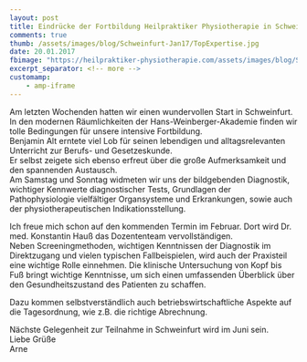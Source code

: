 ```yaml
---
layout: post
title: Eindrücke der Fortbildung Heilpraktiker Physiotherapie in Schweinfurt
comments: true
thumb: /assets/images/blog/Schweinfurt-Jan17/TopExpertise.jpg
date: 20.01.2017
fbimage: "https://heilpraktiker-physiotherapie.com/assets/images/blog/Schweinfurt-Jan17/TopExpertiseBig.jpg"
excerpt_separator: <!-- more -->
customamp:
    - amp-iframe
---
```


<amp-img  src="/assets/images/blog/Schweinfurt-Jan17/TopExpertiseBig.jpg" width="1280" height="720" layout="responsive"></amp-img>
Am letzten Wochenden hatten wir einen wundervollen Start in Schweinfurt. In den modernen Räumlichkeiten der Hans-Weinberger-Akademie finden wir tolle Bedingungen für unsere intensive Fortbildung.<!-- more -->  
Benjamin Alt erntete viel Lob für seinen lebendigen und alltagsrelevanten Unterricht zur Berufs- und Gesetzeskunde.  
Er selbst zeigete sich ebenso erfreut über die große Aufmerksamkeit und den spannenden Austausch.  
Am Samstag und Sonntag widmeten wir uns der bildgebenden Diagnostik, wichtiger Kennwerte diagnostischer Tests, Grundlagen der Pathophysiologie vielfältiger Organsysteme und Erkrankungen, sowie auch der physiotherapeutischen Indikationsstellung. 
  
<amp-img  src="/assets/images/blog/Schweinfurt-Jan17/PanoEssraum.jpg" width="1352" height="306" layout="responsive"></amp-img>  
  
Ich freue mich schon auf den kommenden Termin im Februar. Dort wird Dr. med. Konstantin Hauß das Dozententeam vervollständigen.   
Neben Screeningmethoden, wichtigen Kenntnissen der Diagnostik im Direktzugang und vielen typischen Fallbeispielen, wird auch der Praxisteil eine wichtige Rolle einnehmen. Die klinische Untersuchung von Kopf bis Fuß bringt wichtige Kenntnisse, um sich einen umfassenden Überblick über den Gesundheitszustand des Patienten zu schaffen.   
  
Dazu kommen selbstverständlich auch betriebswirtschaftliche Aspekte auf die Tagesordnung, wie z.B. die richtige Abrechnung.  
  
Nächste Gelegenheit zur Teilnahme in Schweinfurt wird im Juni sein.   
Liebe Grüße  
Arne